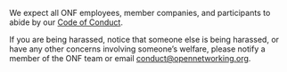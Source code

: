 We expect all ONF employees, member companies, and participants to abide by our [Code of Conduct](https://www.opennetworking.org/wp-content/themes/onf/img/onf-code-of-conduct.pdf).

If you are being harassed, notice that someone else is being harassed, or have any other concerns involving someone’s welfare, please notify a member of the ONF team or email [conduct@opennetworking.org](conduct@opennetworking.org).
